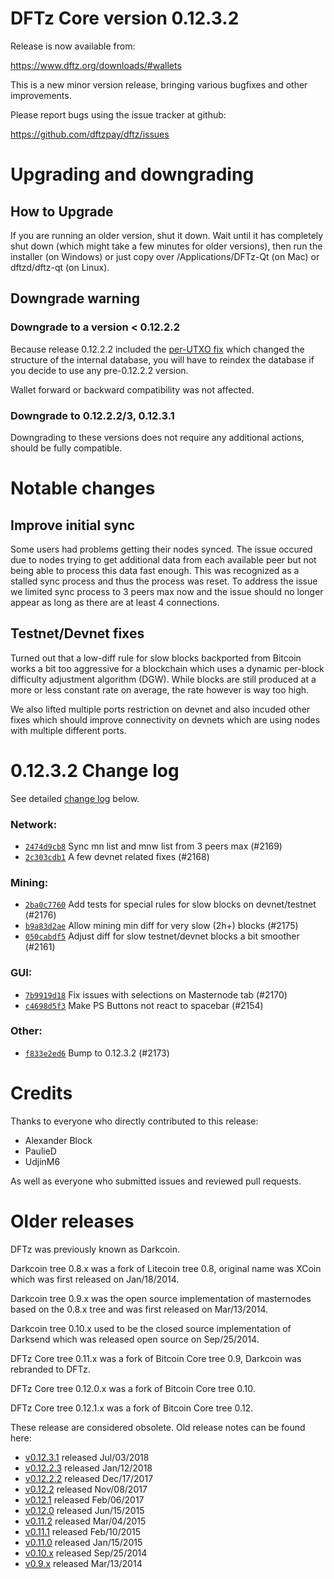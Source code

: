 DFTz Core version 0.12.3.2
==========================

Release is now available from:

  <https://www.dftz.org/downloads/#wallets>

This is a new minor version release, bringing various bugfixes and other
improvements.

Please report bugs using the issue tracker at github:

  <https://github.com/dftzpay/dftz/issues>


Upgrading and downgrading
=========================

How to Upgrade
--------------

If you are running an older version, shut it down. Wait until it has completely
shut down (which might take a few minutes for older versions), then run the
installer (on Windows) or just copy over /Applications/DFTz-Qt (on Mac) or
dftzd/dftz-qt (on Linux).

Downgrade warning
-----------------

### Downgrade to a version < 0.12.2.2

Because release 0.12.2.2 included the [per-UTXO fix](release-notes/dftz/release-notes-0.12.2.2.md#per-utxo-fix)
which changed the structure of the internal database, you will have to reindex
the database if you decide to use any pre-0.12.2.2 version.

Wallet forward or backward compatibility was not affected.

### Downgrade to 0.12.2.2/3, 0.12.3.1

Downgrading to these versions does not require any additional actions, should be
fully compatible.


Notable changes
===============

Improve initial sync
--------------------

Some users had problems getting their nodes synced. The issue occured due to nodes trying to
get additional data from each available peer but not being able to process this data fast enough.
This was recognized as a stalled sync process and thus the process was reset. To address the issue
we limited sync process to 3 peers max now and the issue should no longer appear as long as there
are at least 4 connections.

Testnet/Devnet fixes
--------------------

Turned out that a low-diff rule for slow blocks backported from Bitcoin works a bit too aggressive for
a blockchain which uses a dynamic per-block difficulty adjustment algorithm (DGW). While blocks are still
produced at a more or less constant rate on average, the rate however is way too high.

We also lifted multiple ports restriction on devnet and also incuded other fixes which should improve
connectivity on devnets which are using nodes with multiple different ports.


0.12.3.2 Change log
===================

See detailed [change log](https://github.com/dftzpay/dftz/compare/v0.12.3.1...dftzpay:v0.12.3.2) below.

### Network:
- [`2474d9cb8`](https://github.com/dftzpay/dftz/commit/2474d9cb8) Sync mn list and mnw list from 3 peers max (#2169)
- [`2c303cdb1`](https://github.com/dftzpay/dftz/commit/2c303cdb1) A few devnet related fixes (#2168)

### Mining:
- [`2ba0c7760`](https://github.com/dftzpay/dftz/commit/2ba0c7760) Add tests for special rules for slow blocks on devnet/testnet (#2176)
- [`b9a83d2ae`](https://github.com/dftzpay/dftz/commit/b9a83d2ae) Allow mining min diff for very slow (2h+) blocks (#2175)
- [`050cabdf5`](https://github.com/dftzpay/dftz/commit/050cabdf5) Adjust diff for slow testnet/devnet blocks a bit smoother (#2161)

### GUI:
- [`7b9919d18`](https://github.com/dftzpay/dftz/commit/7b9919d18) Fix issues with selections on Masternode tab (#2170)
- [`c4698d5f3`](https://github.com/dftzpay/dftz/commit/c4698d5f3) Make PS Buttons not react to spacebar (#2154)

### Other:
- [`f833e2ed6`](https://github.com/dftzpay/dftz/commit/f833e2ed6) Bump to 0.12.3.2 (#2173)


Credits
=======

Thanks to everyone who directly contributed to this release:

- Alexander Block
- PaulieD
- UdjinM6

As well as everyone who submitted issues and reviewed pull requests.


Older releases
==============

DFTz was previously known as Darkcoin.

Darkcoin tree 0.8.x was a fork of Litecoin tree 0.8, original name was XCoin
which was first released on Jan/18/2014.

Darkcoin tree 0.9.x was the open source implementation of masternodes based on
the 0.8.x tree and was first released on Mar/13/2014.

Darkcoin tree 0.10.x used to be the closed source implementation of Darksend
which was released open source on Sep/25/2014.

DFTz Core tree 0.11.x was a fork of Bitcoin Core tree 0.9,
Darkcoin was rebranded to DFTz.

DFTz Core tree 0.12.0.x was a fork of Bitcoin Core tree 0.10.

DFTz Core tree 0.12.1.x was a fork of Bitcoin Core tree 0.12.

These release are considered obsolete. Old release notes can be found here:

- [v0.12.3.1](https://github.com/dftzpay/dftz/blob/master/doc/release-notes/dftz/release-notes-0.12.3.1.md) released Jul/03/2018
- [v0.12.2.3](https://github.com/dftzpay/dftz/blob/master/doc/release-notes/dftz/release-notes-0.12.2.3.md) released Jan/12/2018
- [v0.12.2.2](https://github.com/dftzpay/dftz/blob/master/doc/release-notes/dftz/release-notes-0.12.2.2.md) released Dec/17/2017
- [v0.12.2](https://github.com/dftzpay/dftz/blob/master/doc/release-notes/dftz/release-notes-0.12.2.md) released Nov/08/2017
- [v0.12.1](https://github.com/dftzpay/dftz/blob/master/doc/release-notes/dftz/release-notes-0.12.1.md) released Feb/06/2017
- [v0.12.0](https://github.com/dftzpay/dftz/blob/master/doc/release-notes/dftz/release-notes-0.12.0.md) released Jun/15/2015
- [v0.11.2](https://github.com/dftzpay/dftz/blob/master/doc/release-notes/dftz/release-notes-0.11.2.md) released Mar/04/2015
- [v0.11.1](https://github.com/dftzpay/dftz/blob/master/doc/release-notes/dftz/release-notes-0.11.1.md) released Feb/10/2015
- [v0.11.0](https://github.com/dftzpay/dftz/blob/master/doc/release-notes/dftz/release-notes-0.11.0.md) released Jan/15/2015
- [v0.10.x](https://github.com/dftzpay/dftz/blob/master/doc/release-notes/dftz/release-notes-0.10.0.md) released Sep/25/2014
- [v0.9.x](https://github.com/dftzpay/dftz/blob/master/doc/release-notes/dftz/release-notes-0.9.0.md) released Mar/13/2014

